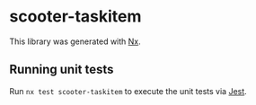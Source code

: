 # scooter-taskitem

This library was generated with [Nx](https://nx.dev).

## Running unit tests

Run `nx test scooter-taskitem` to execute the unit tests via
[Jest](https://jestjs.io).
